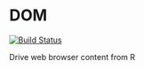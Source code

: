 # DOM

[![Build Status](https://travis-ci.org/pmur002/DOM.svg?branch=master)](https://travis-ci.org/pmur002/DOM)

Drive web browser content from R


